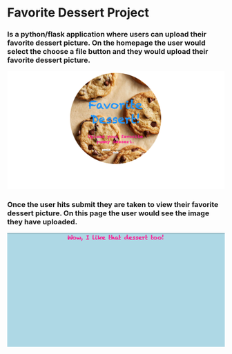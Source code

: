 # Favorite Dessert Project


### Is a python/flask application where users can upload their favorite dessert picture.  On the homepage the user would select the choose a file button and they would upload their favorite dessert picture. 
![alt image](https://github.com/cordaz1990/Favorite_Dessert_Project/blob/main/image/ScreenShot_HomePage.png)

### Once the user hits submit they are taken to view their favorite dessert picture. On this page the user would see the image they have uploaded.
![alt image](https://github.com/cordaz1990/Favorite_Dessert_Project/blob/main/image/ScreenShot_ImagePage%20.png)
